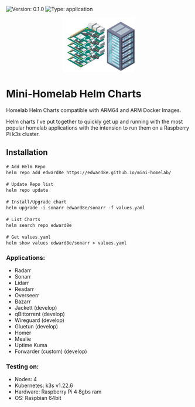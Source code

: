 ![Version: 0.1.0](https://img.shields.io/badge/Version-0.1.0-informational?style=flat-square) ![Type: application](https://img.shields.io/badge/Type-application-informational?style=flat-square) 

<p align="center">
  <a href="https://github.com/jessestuart/tiller-multiarch">
    <img src="./assets/homelab.svg" height="150" />
  </a>
</p>

# Mini-Homelab Helm Charts
Homelab Helm Charts compatible with ARM64 and ARM Docker Images.

Helm charts I've put together to quickly get up and running with the most popular homelab applications with the intension to run them on a Raspberry Pi k3s cluster.


## Installation

```console
# Add Helm Repo
helm repo add edward8e https://edward8e.github.io/mini-homelab/

# Update Repo list
helm repo update

# Install/Upgrade chart
helm upgrade -i sonarr edward8e/sonarr -f values.yaml

# List Charts
helm search repo edward8e

# Get values.yaml
helm show values edward8e/sonarr > values.yaml
```


### Applications:
- Radarr
- Sonarr
- Lidarr
- Readarr
- Overseerr
- Bazarr
- Jackett (develop)
- qBittorrent (develop)
- Wireguard (develop)
- Gluetun (develop)
- Homer
- Mealie
- Uptime Kuma
- Forwarder (custom) (develop)


### Testing on:
- Nodes: 4
- Kubernetes: k3s v1.22.6
- Hardware: Raspberry Pi 4 8gbs ram
- OS: Raspbian 64bit

